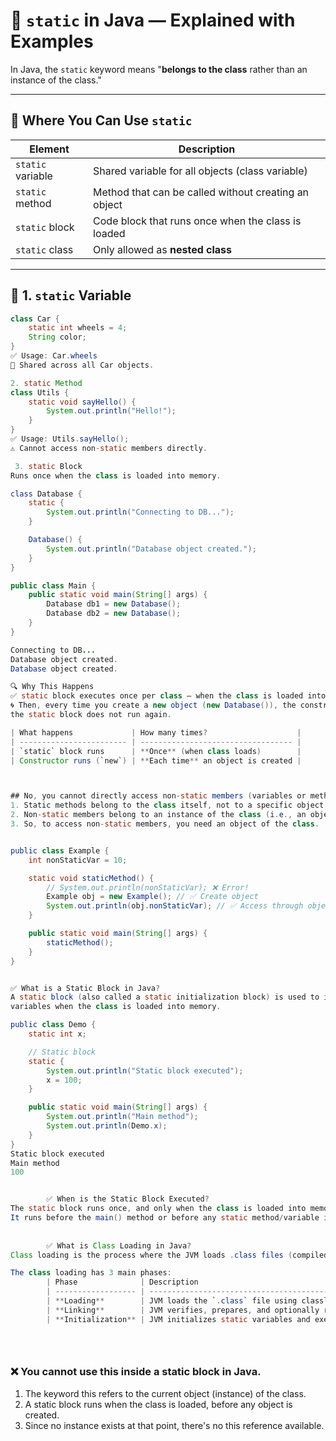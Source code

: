 # 🔧 `static` in Java — Explained with Examples

In Java, the `static` keyword means "**belongs to the class** rather than an instance of the class."

---



## 🧩 Where You Can Use `static`

| Element           | Description                                          |
| ----------------- | ---------------------------------------------------- |
| `static` variable | Shared variable for all objects (class variable)     |
| `static` method   | Method that can be called without creating an object |
| `static` block    | Code block that runs once when the class is loaded   |
| `static` class    | Only allowed as **nested class**                     |


---

## 📌 1. `static` Variable

```java
class Car {
    static int wheels = 4;
    String color;
}
✅ Usage: Car.wheels
🧠 Shared across all Car objects.

2. static Method
class Utils {
    static void sayHello() {
        System.out.println("Hello!");
    }
}
✅ Usage: Utils.sayHello();
⚠️ Cannot access non-static members directly.

 3. static Block
Runs once when the class is loaded into memory.

class Database {
    static {
        System.out.println("Connecting to DB...");
    }

    Database() {
        System.out.println("Database object created.");
    }
}

public class Main {
    public static void main(String[] args) {
        Database db1 = new Database();
        Database db2 = new Database();
    }
}

Connecting to DB...
Database object created.
Database object created.

🔍 Why This Happens
✅ static block executes once per class — when the class is loaded into memory by the JVM.
🌀 Then, every time you create a new object (new Database()), the constructor runs, but 
the static block does not run again.

| What happens             | How many times?                    |
| ------------------------ | ---------------------------------- |
| `static` block runs      | **Once** (when class loads)        |
| Constructor runs (`new`) | **Each time** an object is created |



## No, you cannot directly access non-static members (variables or methods) from a static method.
1. Static methods belong to the class itself, not to a specific object.
2. Non-static members belong to an instance of the class (i.e., an object).
3. So, to access non-static members, you need an object of the class.


public class Example {
    int nonStaticVar = 10;

    static void staticMethod() {
        // System.out.println(nonStaticVar); ❌ Error!
        Example obj = new Example(); // ✅ Create object
        System.out.println(obj.nonStaticVar); // ✅ Access through object
    }

    public static void main(String[] args) {
        staticMethod();
    }
}

```

```java

✅ What is a Static Block in Java?
A static block (also called a static initialization block) is used to initialize static 
variables when the class is loaded into memory.

public class Demo {
    static int x;

    // Static block
    static {
        System.out.println("Static block executed");
        x = 100;
    }

    public static void main(String[] args) {
        System.out.println("Main method");
        System.out.println(Demo.x);
    }
}
Static block executed
Main method
100


        ✅ When is the Static Block Executed?
The static block runs once, and only when the class is loaded into memory by the JVM.
It runs before the main() method or before any static method/variable is accessed.
        
        
        ✅ What is Class Loading in Java?
Class loading is the process where the JVM loads .class files (compiled Java classes) into memory so they can be used.

The class loading has 3 main phases:
        | Phase              | Description                                                 |
        | ------------------ | ----------------------------------------------------------- |
        | **Loading**        | JVM loads the `.class` file using classloader               |
        | **Linking**        | JVM verifies, prepares, and optionally resolves classes     |
        | **Initialization** | JVM initializes static variables and executes static blocks |


       

```

### ❌ You cannot use this inside a static block in Java.

1. The keyword this refers to the current object (instance) of the class.
2. A static block runs when the class is loaded, before any object is created.
3. Since no instance exists at that point, there's no this reference available.



